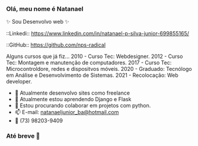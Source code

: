 ### Olá, meu nome é Natanael
 ✨ Sou Desenvolvo web ✨
 
 ::Linkedi:: 
 https://www.linkedin.com/in/natanael-p-silva-junior-699855165/

 ::GitHub::
 https://github.com/nps-radical

 Alguns cursos que já fiz...
  2010 - Curso Tec: Webdesigner.
  2012 - Curso Tec: Montagem e manutenção de computadores.
  2017 - Curso Tec: Microcontroldore, redes e dispositvos móveis.
  2020 - Graduado: Tecnólogo em Análise e Desenvolvimento de Sistemas. 
  2021 - Recolocação: Web developer.

- 🔭 Atualmente desenvolvo sites como freelance
- 🌱 Atualmente estou aprendendo Django e Flask
- 👯 Estou procurando colaborar em projetos com python.
- 📫 E-mail: natanaeljunior_ba@hotmail.com
- 📱 (73) 98203-9409

### Até breve 👋
